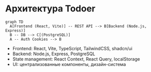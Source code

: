 # Архитектура Todoer

```mermaid
graph TD
  A[Frontend (React, Vite)] -- REST API --> B[Backend (Node.js, Express)]
  B -- DB --> C[(PostgreSQL)]
  A -- Auth Cookies --> B
```

- Frontend: React, Vite, TypeScript, TailwindCSS, shadcn/ui
- Backend: Node.js, Express, PostgreSQL
- State management: React Context, React Query, localStorage
- UI: централизованные компоненты, дизайн-система 